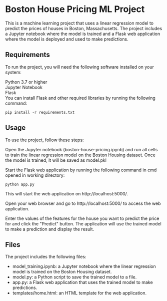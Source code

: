 # Boston House Pricing ML Project
This is a machine learning project that uses a linear regression model to predict the prices of houses in Boston, Massachusetts. The project includes a Jupyter notebook where the model is trained and a Flask web application where the model is deployed and used to make predictions.

## Requirements
To run the project, you will need the following software installed on your system:<br>

Python 3.7 or higher<br>
Jupyter Notebook<br>
Flask<br>
You can install Flask and other required libraries by running the following command:

```
pip install -r requirements.txt
```
## Usage
To use the project, follow these steps:

Open the Jupyter notebook (boston-house-pricing.ipynb) and run all cells to train the linear regression model on the Boston Housing dataset.
Once the model is trained, it will be saved as model.pkl<br>

Start the Flask web application by running the following command in cmd opened in working directory:
```
python app.py
```
This will start the web application on http://localhost:5000/.

Open your web browser and go to http://localhost:5000/ to access the web application.

Enter the values of the features for the house you want to predict the price for and click the "Predict" button. The application will use the trained model to make a prediction and display the result.

## Files
The project includes the following files:

* model_training.ipynb: a Jupyter notebook where the linear regression model is trained on the Boston Housing dataset.
* model.py: a Python script to save the trained model to a file.
* app.py: a Flask web application that uses the trained model to make predictions.
* templates/home.html: an HTML template for the web application.